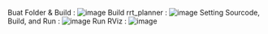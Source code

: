 Buat Folder & Build :
![image](https://github.com/user-attachments/assets/90f80927-91be-4a2b-8a41-d5373bb50da3)
Build rrt_planner :
![image](https://github.com/user-attachments/assets/59ecde4e-8c15-4e09-b1ca-b1ff43063b7f)
Setting Sourcode, Build, and Run :
![image](https://github.com/user-attachments/assets/cde6c074-5947-409c-b530-54b76a449714)
Run RViz :
![image](https://github.com/user-attachments/assets/7167b02a-132c-43cc-a2f2-aee7b8952210)
